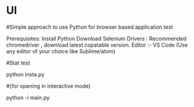 # UI

#Simple approach to use Python for browser based application test

Prerequisites: Install Python Download Selenium Drivers : Recommended chromedriver , download latest copatable version. 
Editor :- VS Code (Use any editor of your choice like Sublime/atom)

#Stat test 

python insta.py 

#(for opening in interactive mode)

python -i main.py 
